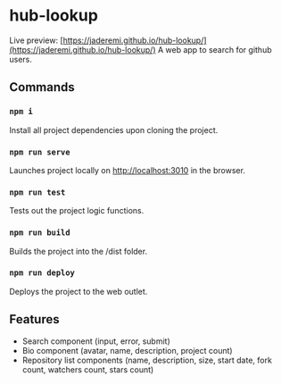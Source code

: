 # hub-lookup

Live preview: [https://jaderemi.github.io/hub-lookup/](https://jaderemi.github.io/hub-lookup/)
A web app to search for github users.

## Commands
### `npm i`
Install all project dependencies upon cloning the project.
### `npm run serve`
Launches project locally on [http://localhost:3010](http://localhost:3010) in the browser.
### `npm run test`
Tests out the project logic functions.
### `npm run build`
Builds the project into the /dist folder.
### `npm run deploy`
Deploys the project to the web outlet.

## Features
- Search component (input, error, submit)
- Bio component (avatar, name, description, project count)
- Repository list components (name, description, size, start date, fork count, watchers count, stars count)

